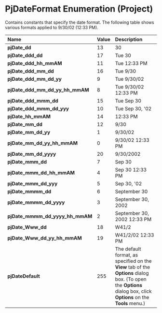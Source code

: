 
# PjDateFormat Enumeration (Project)

Contains constants that specify the date format. The following table shows various formats applied to 9/30/02 (12:33 PM). 



|**Name**|**Value**|**Description**|
|:-----|:-----|:-----|
|**pjDate_dd**|13|30|
|**pjDate_ddd_dd**|17|Tue 30|
|**pjDate_ddd_hh_mmAM**|11|Tue 12:33 PM|
|**pjDate_ddd_mm_dd**|16|Tue 9/30|
|**pjDate_ddd_mm_dd_yy**|9|Tue 9/30/02|
|**pjDate_ddd_mm_dd_yy_hh_mmAM**|8|Tue 9/30/02 12:33 PM|
|**pjDate_ddd_mmm_dd**|15|Tue Sep 30|
|**pjDate_ddd_mmm_dd_yyy**|10|Tue Sep 30, '02|
|**pjDate_hh_mmAM**|14|12:33 PM|
|**pjDate_mm_dd**|12|9/30|
|**pjDate_mm_dd_yy**|1|9/30/02|
|**pjDate_mm_dd_yy_hh_mmAM**|0|9/30/02 12:33 PM|
|**pjDate_mm_dd_yyyy**|20|9/30/2002|
|**pjDate_mmm_dd**|7|Sep 30|
|**pjDate_mmm_dd_hh_mmAM**|4|Sep 30 12:33 PM|
|**pjDate_mmm_dd_yyy**|5|Sep 30, '02|
|**pjDate_mmmm_dd**|6|September 30|
|**pjDate_mmmm_dd_yyyy**|3|September 30, 2002|
|**pjDate_mmmm_dd_yyyy_hh_mmAM**|2| September 30, 2002 12:33 PM|
|**pjDate_Www_dd**|18|W41/2|
|**pjDate_Www_dd_yy_hh_mmAM**|19|W41/2/02 12:33 PM|
|**pjDateDefault**|255|The default format, as specified on the  **View** tab of the **Options** dialog box. (To open the **Options** dialog box, click **Options** on the **Tools** menu.)|
